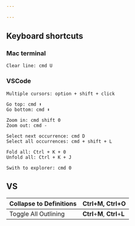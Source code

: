 ```yaml
---

---
```


## Keyboard shortcuts

### Mac terminal

    Clear line: cmd U 


### VSCode 

    Multiple cursors: option + shift + click

    Go top: cmd ⬆️
    Go bottom: cmd ⬇️

    Zoom in: cmd shift 0 
    Zoom out: cmd - 

    Select next occurrence: cmd D
    Select all occurrences: cmd + shift + L

    Fold all: Ctrl + K + 0
    Unfold all: Ctrl + K + J

    Swith to explorer: cmd 0 


## VS 


| Collapse to Definitions | **Ctrl**+**M**, **Ctrl**+**O** |
| ----------------------- | ------------------------------ |
| Toggle All Outlining    | **Ctrl**+**M**, **Ctrl**+**L** |
